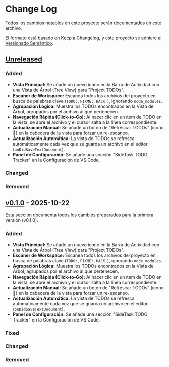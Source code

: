 # Change Log

Todos los cambios notables en este proyecto serán documentados en este archivo.

El formato está basado en [Keep a Changelog](https://keepachangelog.com/es-ES/1.1.0/),
y este proyecto se adhiere al [Versionado Semántico](https://semver.org/spec/v2.0.0.html).

## [Unreleased]

### Added

- **Vista Principal:** Se añade un nuevo ícono en la Barra de Actividad con una Vista de Árbol (Tree View) para "Project TODOs".
- **Escáner de Workspace:** Escanea todos los archivos del proyecto en busca de palabras clave (`TODO:`, `FIXME:`, `HACK:`), ignorando `node_modules`.
- **Agrupación Lógica:** Muestra los TODOs encontrados en la Vista de Árbol, agrupados por el archivo al que pertenecen.
- **Navegación Rápida (Click-to-Go):** Al hacer clic en un ítem de TODO en la vista, se abre el archivo y el cursor salta a la línea correspondiente.
- **Actualización Manual:** Se añade un botón de "Refrescar TODOs" (ícono 🔄) en la cabecera de la vista para forzar un re-escaneo.
- **Actualización Automática:** La vista de TODOs se refresca automáticamente cada vez que se guarda un archivo en el editor (`onDidSaveTextDocument`).
- **Panel de Configuración:** Se añade una sección "SideTask TODO Tracker" en la Configuración de VS Code.
<!-- 
- **Ajuste de Palabras Clave:** Se añade la configuración `sidetask.keywords` (con `["TODO", "FIXME", "HACK"]` por defecto) para que el usuario pueda personalizar los términos de búsqueda.
-->
### Changed


### Removed

<!-- 
## [v0.2.0] - 2025-10-23
Esta sección documenta todos los cambios preparados para la primera versión (v0.2.0).

### Added
- **Ajuste de Palabras Clave:** Se añade la configuración `sidetask.keywords` (con `["TODO", "FIXME", "HACK"]` por defecto) para que el usuario pueda personalizar los términos de búsqueda.

### Fixed

### Changed

### Removed
-->
## [v0.1.0] - 2025-10-22
Esta sección documenta todos los cambios preparados para la primera versión (v0.1.0).

### Added

- **Vista Principal:** Se añade un nuevo ícono en la Barra de Actividad con una Vista de Árbol (Tree View) para "Project TODOs".
- **Escáner de Workspace:** Escanea todos los archivos del proyecto en busca de palabras clave (`TODO:`, `FIXME:`, `HACK:`), ignorando `node_modules`.
- **Agrupación Lógica:** Muestra los TODOs encontrados en la Vista de Árbol, agrupados por el archivo al que pertenecen.
- **Navegación Rápida (Click-to-Go):** Al hacer clic en un ítem de TODO en la vista, se abre el archivo y el cursor salta a la línea correspondiente.
- **Actualización Manual:** Se añade un botón de "Refrescar TODOs" (ícono 🔄) en la cabecera de la vista para forzar un re-escaneo.
- **Actualización Automática:** La vista de TODOs se refresca automáticamente cada vez que se guarda un archivo en el editor (`onDidSaveTextDocument`).
- **Panel de Configuración:** Se añade una sección "SideTask TODO Tracker" en la Configuración de VS Code.

### Fixed

### Changed

### Removed

[unreleased]: https://github.com/lautaro-rojas/SideTask
[v0.2.0]: https://github.com/lautaro-rojas/SideTask
[v0.1.0]: https://github.com/lautaro-rojas/SideTask